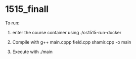 # 1515_finall

To run:

1. enter the course container using ./cs1515-run-docker

2. Compile with g++ main.cppp field.cpp shamir.cpp -o main

3. Execute with ./main
